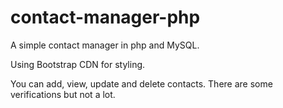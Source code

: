 # contact-manager-php
A simple contact manager in php and MySQL.

Using Bootstrap CDN for styling.

You can add, view, update and delete contacts. There are some verifications but not a lot.
